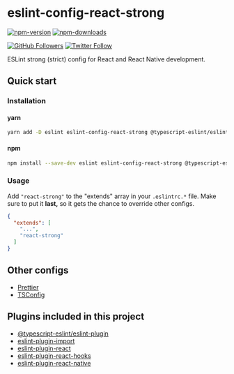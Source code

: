 # eslint-config-react-strong

[![npm-version](https://img.shields.io/npm/v/eslint-config-react-strong)](https://www.npmjs.com/package/eslint-config-react-strong)
[![npm-downloads](https://img.shields.io/npm/dt/eslint-config-react-strong)](https://www.npmjs.com/package/eslint-config-react-strong)

[![GitHub Followers](https://img.shields.io/github/followers/svbutko?label=Follow%20%40svbutko&style=social)](https://github.com/svbutko)
[![Twitter Follow](https://img.shields.io/twitter/follow/svbutko?label=Follow%20%40svbutko&style=social)](https://twitter.com/svbutko)

ESLint strong (strict) config for React and React Native development.

## Quick start

### Installation

#### yarn

```sh
yarn add -D eslint eslint-config-react-strong @typescript-eslint/eslint-plugin eslint-plugin-import eslint-plugin-react eslint-plugin-react-hooks eslint-plugin-react-native eslint-plugin-jest
```

#### npm

```sh
npm install --save-dev eslint eslint-config-react-strong @typescript-eslint/eslint-plugin eslint-plugin-import eslint-plugin-react eslint-plugin-react-hooks eslint-plugin-react-native eslint-plugin-jest
```

### Usage

Add `"react-strong"` to the "extends" array in your `.eslintrc.*` file. Make sure to put it **last,** so it gets the chance to override other configs.

```json
{
  "extends": [
    "...",
    "react-strong"
  ]
}
```

## Other configs

- [Prettier](./configs/prettierrc.md)
- [TSConfig](./configs/tsconfig.md)

## Plugins included in this project

- [@typescript-eslint/eslint-plugin]
- [eslint-plugin-import]
- [eslint-plugin-react]
- [eslint-plugin-react-hooks]
- [eslint-plugin-react-native]

[@typescript-eslint/eslint-plugin]: https://github.com/typescript-eslint/typescript-eslint
[eslint-plugin-import]: https://github.com/benmosher/eslint-plugin-import
[eslint-plugin-react]: https://github.com/yannickcr/eslint-plugin-react
[eslint-plugin-react-hooks]: https://github.com/facebook/react/tree/main/packages/eslint-plugin-react-hooks
[eslint-plugin-react-native]: https://github.com/Intellicode/eslint-plugin-react-native
